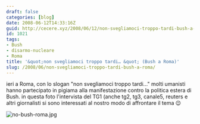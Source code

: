 ```yaml
---
draft: false
categories: [blog]
date: 2008-06-12T14:33:16Z
guid: http://cecere.xyz/2008/06/12/non-svegliamoci-troppo-tardi-bush-a-roma/
id: 1021
tags:
- Bush
- disarmo-nucleare
- Roma
title: '&quot;non svegliamoci troppo tardi… &quot; (Bush a Roma)'
slug: /2008/06/non-svegliamoci-troppo-tardi-bush-a-roma/
---
```


ieri a Roma, con lo slogan "non svegliamoci troppo tardi…" molti umanisti hanno partecipato in pigiama alla manifestazione contro la politica estera di Bush. in questa foto l'intervista del TG1 (anche tg2, tg3, canale5, reuters e altri giornalisti si sono interessati al nostro modo di affrontare il tema 😉

![no-bush-roma.jpg](http://cecere.xyz/wp-content/uploads/sites/3/2008/06/no-bush-roma.jpg)